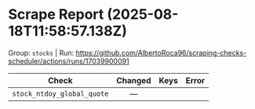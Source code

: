 # Scrape Report (2025-08-18T11:58:57.138Z)

Group: `stocks`  |  Run: https://github.com/AlbertoRoca96/scraping-checks-scheduler/actions/runs/17039900091

| Check | Changed | Keys | Error |
|---|:---:|:--|:--|
| `stock_ntdoy_global_quote` | — |  |  |
